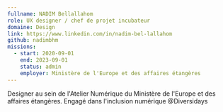 ```yaml
---
fullname: NADIM Bellallahom
role: UX designer / chef de projet incubateur
domaine: Design
link: https://www.linkedin.com/in/nadim-bel-lallahom
github: nadimbhm
missions:
  - start: 2020-09-01
    end: 2023-09-01
    status: admin
    employer: Ministère de l'Europe et des affaires étangères
---
```

Designer au sein de l'Atelier Numérique du Ministère de l'Europe et des affaires étangères. Engagé dans l'inclusion numérique @Diversidays